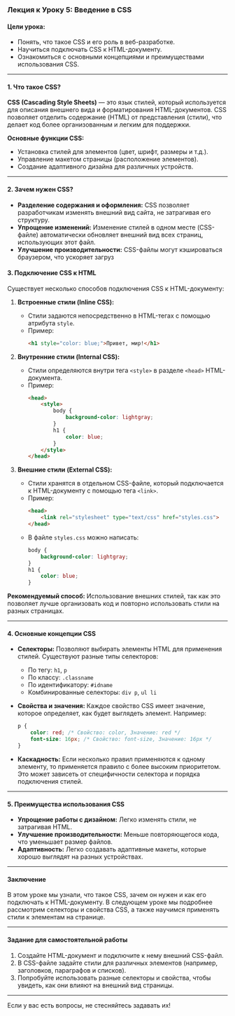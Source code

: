 ### Лекция к Уроку 5: Введение в CSS

#### Цели урока:
- Понять, что такое CSS и его роль в веб-разработке.
- Научиться подключать CSS к HTML-документу.
- Ознакомиться с основными концепциями и преимуществами использования CSS.

---

#### 1. Что такое CSS?

**CSS (Cascading Style Sheets)** — это язык стилей, который используется для описания внешнего вида и форматирования HTML-документов. CSS позволяет отделить содержание (HTML) от представления (стили), что делает код более организованным и легким для поддержки.

**Основные функции CSS:**
- Установка стилей для элементов (цвет, шрифт, размеры и т.д.).
- Управление макетом страницы (расположение элементов).
- Создание адаптивного дизайна для различных устройств.

---

#### 2. Зачем нужен CSS?

- **Разделение содержания и оформления:** CSS позволяет разработчикам изменять внешний вид сайта, не затрагивая его структуру.
- **Упрощение изменений:** Изменение стилей в одном месте (CSS-файле) автоматически обновляет внешний вид всех страниц, использующих этот файл.
- **Улучшение производительности:** CSS-файлы могут кэшироваться браузером, что ускоряет загруз

#### 3. Подключение CSS к HTML

Существует несколько способов подключения CSS к HTML-документу:

1. **Встроенные стили (Inline CSS):**
   - Стили задаются непосредственно в HTML-тегах с помощью атрибута `style`.
   - Пример:
     ```html
     <h1 style="color: blue;">Привет, мир!</h1>
     ```

2. **Внутренние стили (Internal CSS):**
   - Стили определяются внутри тега `<style>` в разделе `<head>` HTML-документа.
   - Пример:
     ```html
     <head>
         <style>
             body {
                 background-color: lightgray;
             }
             h1 {
                 color: blue;
             }
         </style>
     </head>
     ```

3. **Внешние стили (External CSS):**
   - Стили хранятся в отдельном CSS-файле, который подключается к HTML-документу с помощью тега `<link>`.
   - Пример:
     ```html
     <head>
         <link rel="stylesheet" type="text/css" href="styles.css">
     </head>
     ```
   - В файле `styles.css` можно написать:
     ```css
     body {
         background-color: lightgray;
     }
     h1 {
         color: blue;
     }
     ```

**Рекомендуемый способ:** Использование внешних стилей, так как это позволяет лучше организовать код и повторно использовать стили на разных страницах.

---

#### 4. Основные концепции CSS

- **Селекторы:** Позволяют выбирать элементы HTML для применения стилей. Существуют разные типы селекторов:
  - По тегу: `h1`, `p`
  - По классу: `.classname`
  - По идентификатору: `#idname`
  - Комбинированные селекторы: `div p`, `ul li`

- **Свойства и значения:** Каждое свойство CSS имеет значение, которое определяет, как будет выглядеть элемент. Например:
  ```css
  p {
      color: red; /* Свойство: color, Значение: red */
      font-size: 16px; /* Свойство: font-size, Значение: 16px */
  }
  ```

- **Каскадность:** Если несколько правил применяются к одному элементу, то применяется правило с более высоким приоритетом. Это может зависеть от специфичности селектора и порядка подключения стилей.

---

#### 5. Преимущества использования CSS

- **Упрощение работы с дизайном:** Легко изменять стили, не затрагивая HTML.
- **Улучшение производительности:** Меньше повторяющегося кода, что уменьшает размер файлов.
- **Адаптивность:** Легко создавать адаптивные макеты, которые хорошо выглядят на разных устройствах.

---

#### Заключение

В этом уроке мы узнали, что такое CSS, зачем он нужен и как его подключать к HTML-документу. В следующем уроке мы подробнее рассмотрим селекторы и свойства CSS, а также научимся применять стили к элементам на странице.

---

#### Задание для самостоятельной работы

1. Создайте HTML-документ и подключите к нему внешний CSS-файл.
2. В CSS-файле задайте стили для различных элементов (например, заголовков, параграфов и списков).
3. Попробуйте использовать разные селекторы и свойства, чтобы увидеть, как они влияют на внешний вид страницы.

---

Если у вас есть вопросы, не стесняйтесь задавать их!
